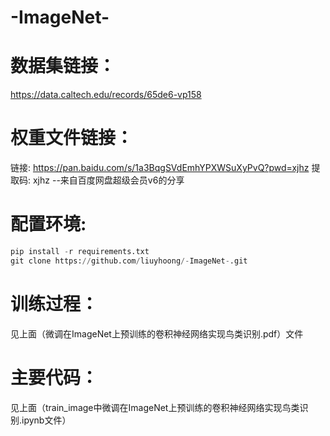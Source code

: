 # -ImageNet-


数据集链接：
=
https://data.caltech.edu/records/65de6-vp158



权重文件链接：
=
链接: https://pan.baidu.com/s/1a3BqgSVdEmhYPXWSuXyPvQ?pwd=xjhz 提取码: xjhz 
--来自百度网盘超级会员v6的分享


配置环境:
=

```Python
pip install -r requirements.txt
git clone https://github.com/liuyhoong/-ImageNet-.git
```



训练过程：
=
见上面（微调在ImageNet上预训练的卷积神经网络实现鸟类识别.pdf）文件

主要代码：
=
见上面（train_image中微调在ImageNet上预训练的卷积神经网络实现鸟类识别.ipynb文件）






